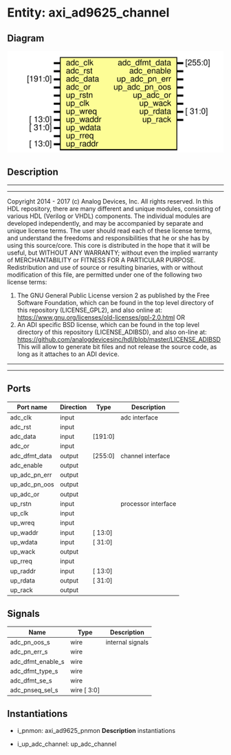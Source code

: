 # Entity: axi_ad9625_channel

## Diagram

![Diagram](axi_ad9625_channel.svg "Diagram")
## Description

***************************************************************************
 ***************************************************************************
 Copyright 2014 - 2017 (c) Analog Devices, Inc. All rights reserved.
 In this HDL repository, there are many different and unique modules, consisting
 of various HDL (Verilog or VHDL) components. The individual modules are
 developed independently, and may be accompanied by separate and unique license
 terms.
 The user should read each of these license terms, and understand the
 freedoms and responsibilities that he or she has by using this source/core.
 This core is distributed in the hope that it will be useful, but WITHOUT ANY
 WARRANTY; without even the implied warranty of MERCHANTABILITY or FITNESS FOR
 A PARTICULAR PURPOSE.
 Redistribution and use of source or resulting binaries, with or without modification
 of this file, are permitted under one of the following two license terms:
   1. The GNU General Public License version 2 as published by the
      Free Software Foundation, which can be found in the top level directory
      of this repository (LICENSE_GPL2), and also online at:
      <https://www.gnu.org/licenses/old-licenses/gpl-2.0.html>
 OR
   2. An ADI specific BSD license, which can be found in the top level directory
      of this repository (LICENSE_ADIBSD), and also on-line at:
      https://github.com/analogdevicesinc/hdl/blob/master/LICENSE_ADIBSD
      This will allow to generate bit files and not release the source code,
      as long as it attaches to an ADI device.
 ***************************************************************************
 ***************************************************************************
 
## Ports

| Port name     | Direction | Type    | Description         |
| ------------- | --------- | ------- | ------------------- |
| adc_clk       | input     |         | adc interface       |
| adc_rst       | input     |         |                     |
| adc_data      | input     | [191:0] |                     |
| adc_or        | input     |         |                     |
| adc_dfmt_data | output    | [255:0] | channel interface   |
| adc_enable    | output    |         |                     |
| up_adc_pn_err | output    |         |                     |
| up_adc_pn_oos | output    |         |                     |
| up_adc_or     | output    |         |                     |
| up_rstn       | input     |         | processor interface |
| up_clk        | input     |         |                     |
| up_wreq       | input     |         |                     |
| up_waddr      | input     | [ 13:0] |                     |
| up_wdata      | input     | [ 31:0] |                     |
| up_wack       | output    |         |                     |
| up_rreq       | input     |         |                     |
| up_raddr      | input     | [ 13:0] |                     |
| up_rdata      | output    | [ 31:0] |                     |
| up_rack       | output    |         |                     |
## Signals

| Name              | Type         | Description       |
| ----------------- | ------------ | ----------------- |
| adc_pn_oos_s      | wire         | internal signals  |
| adc_pn_err_s      | wire         |                   |
| adc_dfmt_enable_s | wire         |                   |
| adc_dfmt_type_s   | wire         |                   |
| adc_dfmt_se_s     | wire         |                   |
| adc_pnseq_sel_s   | wire [  3:0] |                   |
## Instantiations

- i_pnmon: axi_ad9625_pnmon
**Description**
instantiations

- i_up_adc_channel: up_adc_channel
